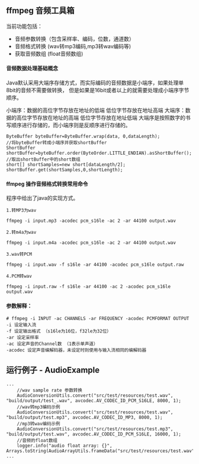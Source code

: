 ## ffmpeg 音频工具箱

当前功能包括：
- 音频参数转换（包含采样率、编码，位数，通道数）
- 音频格式转换 (wav转mp3编码,mp3转wav编码等)
- 获取音频数组 (float音频数组)

#### 音频数据处理基础概念
Java默认采用大端序存储方式，而实际编码的音频数据是小端序，如果处理单8bit的音频不需要做转换，
但是如果是16bit或者以上的就需要处理成小端序字节顺序。

小端序：数据的高位字节存放在地址的低端 低位字节存放在地址高端
大端序：数据的高位字节存放在地址的高端 低位字节存放在地址低端
大端序是按照数字的书写顺序进行存储的，而小端序则是反顺序进行存储的。
```text
ByteBuffer byteBuffer=ByteBuffer.wrap(data, 0,dataLength);
//将byteBuffer转成小端序并获取shortBuffer
ShortBuffer shortBuffer=byteBuffer.order(ByteOrder.LITTLE_ENDIAN).asShortBuffer();
//取出shortBuffer中的short数组
short[] shortSamples=new short[dataLength/2];
shortBuffer.get(shortSamples,0,shortLength);
```

#### ffmpeg 操作音频格式转换常用命令
程序中给出了java的实现方式。
```text
1.转MP3为wav

ffmpeg -i input.mp3 -acodec pcm_s16le -ac 2 -ar 44100 output.wav

2.转m4a为wav

ffmpeg -i input.m4a -acodec pcm_s16le -ac 2 -ar 44100 output.wav

3.wav转PCM

ffmpeg -i input.wav -f s16le -ar 44100 -acodec pcm_s16le output.raw

4.PCM转wav

ffmpeg -i input.raw -f s16le -ar 44100 -ac 2 -acodec pcm_s16le output.wav

```
#### 参数解释：
```text
# ffmpeg -i INPUT -ac CHANNELS -ar FREQUENCY -acodec PCMFORMAT OUTPUT
-i 设定输入流
-f 设定输出格式 （s16le为16位，f32le为32位）
-ar 设定采样率
-ac 设定声音的Channel数 （1表示单声道）
-acodec 设定声音编解码器，未设定时则使用与输入流相同的编解码器
```

## 运行例子 - AudioExample
```text
...
    //wav sample rate 参数转换
    AudioConversionUtils.convert("src/test/resources/test.wav", "build/output/test_.wav", avcodec.AV_CODEC_ID_PCM_S16LE, 8000, 1);
    //wav转mp3编码示例
    AudioConversionUtils.convert("src/test/resources/test.wav", "build/output/test.mp3", avcodec.AV_CODEC_ID_MP3, 8000, 1);
    //mp3转wav编码示例
    AudioConversionUtils.convert("src/test/resources/test.mp3", "build/output/test.wav", avcodec.AV_CODEC_ID_PCM_S16LE, 16000, 1);
    //音频的float数组
    logger.info("audio float array: {}", Arrays.toString(AudioArrayUtils.frameData("src/test/resources/test.wav")));
...

```
